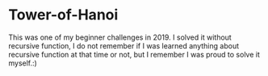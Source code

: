 # Tower-of-Hanoi
This was one of my beginner challenges in 2019. I solved it without recursive function, I do not remember if I was learned anything about recursive function at that time or not, but I remember I was proud to solve it myself.:)